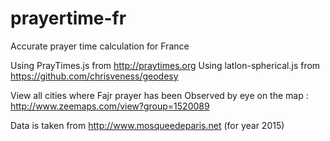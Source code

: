 # prayertime-fr
Accurate prayer time calculation for France

Using PrayTimes.js from http://praytimes.org
Using latlon-spherical.js from https://github.com/chrisveness/geodesy

View all cities where Fajr prayer has been Observed by eye on the map : http://www.zeemaps.com/view?group=1520089

Data is taken from http://www.mosqueedeparis.net (for year 2015)
